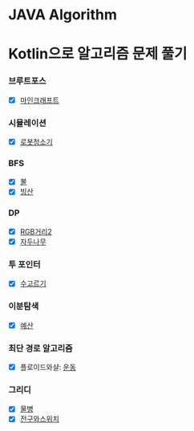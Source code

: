 # JAVA Algorithm


# Kotlin으로 알고리즘 문제 풀기

### 브루트포스
-[x] [마인크래프트](https://www.acmicpc.net/problem/18111)

### 시뮬레이션
-[x] [로봇청소기](https://www.acmicpc.net/problem/14503)

### BFS
-[x] [불](https://www.acmicpc.net/problem/5427) 
- [x] [빙산](https://www.acmicpc.net/problem/2573)

### DP
-[x] [RGB거리2](https://www.acmicpc.net/problem/17404)
-[x] [자두나무](https://www.acmicpc.net/problem/2240)

### 투 포인터
-[x] [수고르기](https://www.acmicpc.net/problem/2230)

### 이분탐색
-[x] [예산](https://www.acmicpc.net/problem/2512)

### 최단 경로 알고리즘
-[x] 플로이드와샬: [운동](https://www.acmicpc.net/problem/1956)

### 그리디
-[x] [물병](https://www.acmicpc.net/problem/19941)
-[x] [전구와스위치](https://www.acmicpc.net/problem/2138)